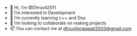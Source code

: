 - 👋 Hi, I’m @Dhruvil2511
- 👀 I’m interested in Development
- 🌱 I’m currently learning c++ and Dsa
- 💞️ I’m looking to collaborate on making projects
- 📫 You can contact me at dhruvilprajapati2003@gmail.com

<!---
Dhruvil2511/Dhruvil2511 is a ✨ special ✨ repository because its `README.md` (this file) appears on your GitHub profile.
You can click the Preview link to take a look at your changes.
--->
